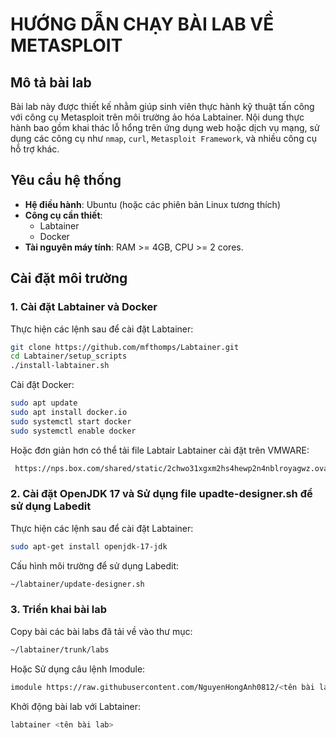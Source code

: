 # HƯỚNG DẪN CHẠY BÀI LAB VỀ METASPLOIT

## Mô tả bài lab
Bài lab này được thiết kế nhằm giúp sinh viên thực hành kỹ thuật tấn công với công cụ Metasploit trên môi trường ảo hóa Labtainer. Nội dung thực hành bao gồm khai thác lỗ hổng trên ứng dụng web hoặc dịch vụ mạng, sử dụng các công cụ như `nmap`, `curl`, `Metasploit Framework`, và nhiều công cụ hỗ trợ khác.

## Yêu cầu hệ thống
- **Hệ điều hành**: Ubuntu (hoặc các phiên bản Linux tương thích)
- **Công cụ cần thiết**:
  - Labtainer
  - Docker
- **Tài nguyên máy tính**: RAM >= 4GB, CPU >= 2 cores.

## Cài đặt môi trường
### 1. Cài đặt Labtainer và Docker
Thực hiện các lệnh sau để cài đặt Labtainer:
```bash
git clone https://github.com/mfthomps/Labtainer.git
cd Labtainer/setup_scripts
./install-labtainer.sh
```
Cài đặt Docker:
```bash
sudo apt update
sudo apt install docker.io
sudo systemctl start docker
sudo systemctl enable docker
```
Hoặc đơn giản hơn có thể tải file Labtair Labtainer cài đặt trên VMWARE: 
```bash
 https://nps.box.com/shared/static/2chwo31xgxm2hs4hewp2n4nblroyagwz.ova
```
### 2. Cài đặt OpenJDK 17 và Sử dụng file upadte-designer.sh để sử dụng Labedit
Thực hiện các lệnh sau để cài đặt Labtainer:
```bash
sudo apt-get install openjdk-17-jdk
```
Cấu hình môi trường để sử dụng Labedit:
```bash
~/labtainer/update-designer.sh
```
### 3. Triển khai bài lab
Copy bài các bài labs đã tải về vào thư mục:
```bash
~/labtainer/trunk/labs
```
Hoặc Sử dụng câu lệnh Imodule:
```bash
imodule https://raw.githubusercontent.com/NguyenHongAnh0812/<tên bài lab>/main/imodule.tar
```
Khởi động bài lab với Labtainer:
```bash
labtainer <tên bài lab>
```



